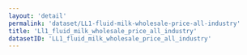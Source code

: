 ```yaml
---
layout: 'detail'
permalink: 'dataset/LL1-fluid-milk-wholesale-price-all-industry'
title: 'Ll1_fluid_milk_wholesale_price_all_industry'
datasetID: 'LL1_fluid_milk_wholesale_price_all_industry'
---
```

